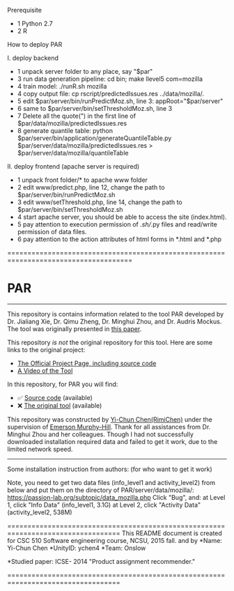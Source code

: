Prerequisite
- 1 Python 2.7
- 2 R

How to deploy PAR

I. deploy backend
- 1 unpack server folder to any place, say "$par"
- 3 run data generation pipeline: cd bin; make llevel5 com=mozilla
- 4 train model: ./runR.sh mozilla
- 4 copy output file: cp rscript/predictedIssues.res ../data/mozilla/.
- 5 edit $par/server/bin/runPredictMoz.sh, line 3: appRoot="$par/server"
- 6 same to $par/server/bin/setThresholdMoz.sh, line 3
- 7 Delete all the quote(") in the first line of $par/data/mozilla/predictedIssues.res 
- 8 generate quantile table: python $par/server/bin/application/generateQuantileTable.py $par/server/data/mozilla/predictedIssues.res > $par/server/data/mozilla/quantileTable

II. deploy frontend (apache server is required)
- 1 unpack front folder/* to apache www folder
- 2 edit www/predict.php, line 12, change the path to $par/server/bin/runPredictMoz.sh
- 3 edit www/setThreshold.php, line 14, change the path to $par/server/bin/setThresholdMoz.sh
- 4 start apache server, you should be able to access the site (index.html).
- 5 pay attention to execution permission of *.sh/*.py files and read/write permission of data files.
- 6 pay attention to the action attributes of html forms in *.html and *.php 

=====================================================================================

# PAR

***

This repository is contains information related to the tool PAR developed by Dr. Jialiang Xie, Dr. Qimu Zheng, Dr. Minghui Zhou, and Dr. Audris Mockus. 
The tool was originally presented in [this paper](http://dl.acm.org/citation.cfm?id=2591073&CFID=706774826&CFTOKEN=98353804).

This repository _is not_ the original repository for this tool. Here are some links to the original project:
* [The Official Project Page, including source code](ttps://github.com/minghuizhou/PAR.git)
* [A Video of the Tool](http://youtu.be/IuykbzSTj8s)

In this repository, for PAR you will find:
* :white_check_mark: [Source code](https://github.com/SoftwareEngineeringToolDemos/ICSE-2014-PAR) (available)
* :x: [The original tool](SomeExecutableInTheRepo) (available)

This repository was constructed by [Yi-Chun Chen(RimiChen)](https://github.com/RimiChen) under the supervision of [Emerson Murphy-Hill](https://github.com/CaptainEmerson). 
Thank for all assistances from Dr. Minghui Zhou and her colleagues. 
Though I had not successfully downloaded installation required data and failed to get it work, due to the limited network speed.


-------------------------------
Some installation instruction from authors: (for who want to get it work)

Note,  you need to get two data files (info_level1 and activity_level2) from below and put them on the directory of PAR/server/data/mozilla/:
https://passion-lab.org/subtopic/data_mozilla.php
Click "Bug", and:
at Level 1, click "Info Data" (info_level1, 3.1G)
at Level 2, click   "Activity Data" (activity_level2, 538M)


==================================================================================
This README document is created for CSC 510 Software engineering course, NCSU, 2015 fall.
and by
*Name: Yi-Chun Chen
*UnityID: ychen4
*Team: Onslow

*Studied paper: ICSE- 2014 "Product assignment recommender."

==================================================================================


